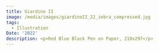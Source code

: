 ```yaml
---
title: Giardino II
image: /media/images/giardinoII_22_zebra_compressed.jpg
tags:
  - Illustration
Date: '2022'
description: <p>Red Blue Black Pen on Paper, 210x297</p>
---
```

